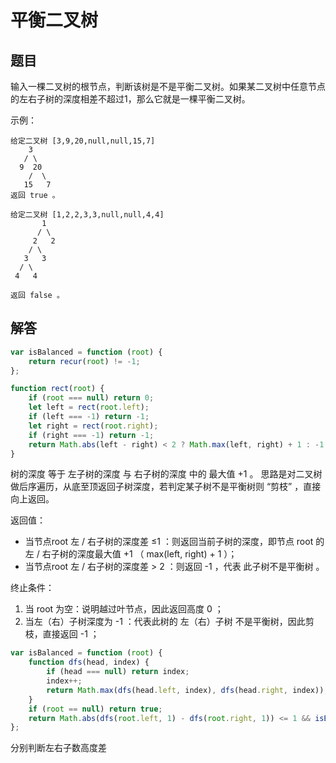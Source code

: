 # 平衡二叉树

## 题目

输入一棵二叉树的根节点，判断该树是不是平衡二叉树。如果某二叉树中任意节点的左右子树的深度相差不超过1，那么它就是一棵平衡二叉树。

示例：
```
给定二叉树 [3,9,20,null,null,15,7]
    3
   / \
  9  20
    /  \
   15   7
返回 true 。

给定二叉树 [1,2,2,3,3,null,null,4,4]
       1
      / \
     2   2
    / \
   3   3
  / \
 4   4

返回 false 。
```

## 解答
```js
var isBalanced = function (root) {
	return recur(root) != -1;
};

function rect(root) {
	if (root === null) return 0;
	let left = rect(root.left);
	if (left === -1) return -1;
	let right = rect(root.right);
	if (right === -1) return -1;
	return Math.abs(left - right) < 2 ? Math.max(left, right) + 1 : -1;
}
```
树的深度 等于 左子树的深度 与 右子树的深度 中的 最大值 +1 。
思路是对二叉树做后序遍历，从底至顶返回子树深度，若判定某子树不是平衡树则 “剪枝” ，直接向上返回。

返回值：
* 当节点root 左 / 右子树的深度差 ≤1 ：则返回当前子树的深度，即节点 root 的左 / 右子树的深度最大值 +1 （ max(left, right) + 1 ）；
* 当节点root 左 / 右子树的深度差 > 2 ：则返回 -1 ，代表 此子树不是平衡树 。

终止条件：
1. 当 root 为空：说明越过叶节点，因此返回高度 0 ；
2. 当左（右）子树深度为 -1 ：代表此树的 左（右）子树 不是平衡树，因此剪枝，直接返回 -1 ；


```js
var isBalanced = function (root) {
	function dfs(head, index) {
		if (head === null) return index;
		index++;
		return Math.max(dfs(head.left, index), dfs(head.right, index));
	}
	if (root == null) return true;
	return Math.abs(dfs(root.left, 1) - dfs(root.right, 1)) <= 1 && isBalanced(root.left) && isBalanced(root.right);
};
```

分别判断左右子数高度差